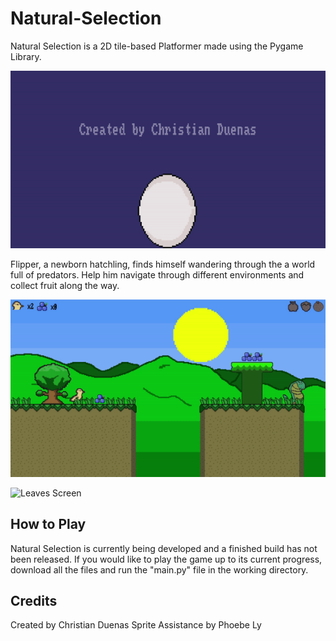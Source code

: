 # Natural-Selection
Natural Selection is a 2D tile-based Platformer made using the Pygame Library. 

![Intro Screen](https://github.com/ChristianD37/Natural-Selection/blob/main/Screenshots/Intro_screen.gif)

Flipper, a newborn hatchling, finds himself wandering through the a world full of predators. Help him navigate through different environments and collect fruit along the way. 



![Chaparall Screen](https://github.com/ChristianD37/Natural-Selection/blob/main/Screenshots/Chaparall_screenshot.gif)



![Leaves Screen](https://github.com/ChristianD37/Natural-Selection/blob/main/Screenshots/Leaves_screenshot.gif)

## How to Play

Natural Selection is currently being developed and a finished build has not been released. If you would like to play the game up to its current progress, download all the files and run the "main.py" file in the working directory. 

## Credits

Created by Christian Duenas
Sprite Assistance by Phoebe Ly
